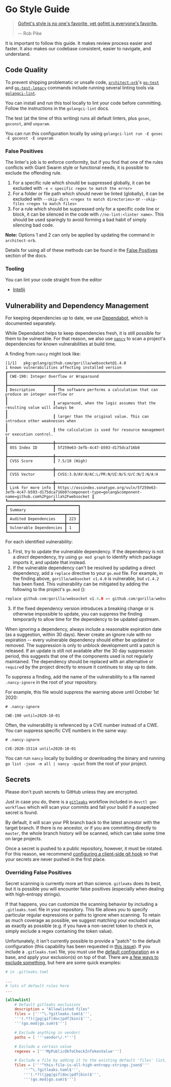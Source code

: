 # Go Style Guide

> [Gofmt's style is no one's favorite, yet gofmt is everyone's favorite.](https://www.youtube.com/watch?v=PAAkCSZUG1c&t=8m43s)
>
> -- Rob Pike

It is important to follow this guide. It makes review process easier and
faster. It also makes our codebase consistent, easier to navigate, and
understand.

## Code Quality

To prevent shipping problematic or unsafe code, [`architect-orb`](https://github.com/giantswarm/architect-orb)'s
[`go-test`](https://github.com/giantswarm/architect-orb/blob/master/src/commands/go-test.yaml) and
[`go-test-legacy`](https://github.com/giantswarm/architect-orb/blob/master/src/commands/go-test-legacy.yaml)
commands include running several linting tools via [`golangci-lint`](https://github.com/golangci/golangci-lint).

You can install and run this tool locally to lint your code before committing. Follow the instructions in the `golangci-lint` docs.

The test (at the time of this writing) runs all default linters, plus `gosec`, `goconst`, and `unparam`.

You can run this configuration locally by using `golangci-lint run -E gosec -E goconst -E unparam`

### False Positives

The linter's job is to enforce conformity, but if you find that one of the rules conflicts with Giant Swarm style or functional needs,
it is possible to exclude the offending rule.

1. For a specific rule which should be suppressed globally,
it can be excluded with `-e < specific regex to match the error>`
2. For a folder or file path which should never be linted (globally),
it can be excluded with `--skip-dirs <regex to match directories>`
or `--skip-files <regex to match files>`
3. For a rule which should be suppressed only for a specific code line or block,
it can be silenced in the code with `//no-lint:<linter name>`.
This should be used sparingly to avoid forming a bad habit of simply silencing bad code.

**Note:** Options 1 and 2 can only be applied by updating the command in `architect-orb`.

Details for using all of these methods can be found in the
[False Positives](https://github.com/golangci/golangci-lint#false-positives) section of the docs.

### Tooling

You can lint your code straight from the editor

- [Intellij](./intellij.md)

## Vulnerability and Dependency Management

For keeping dependencies up to date, we use [Dependabot](../github/dependabot), which is documented separately.

While Dependabot helps to keep dependencies fresh, it is still possible for them to be vulnerable.
For that reason, we also use [`nancy`](https://github.com/sonatype-nexus-community/nancy) to scan a project's dependencies for known vulnerabilities at build time.

A finding from `nancy` might look like:

```shell
[1/1]	pkg:golang/github.com/gorilla/websocket@1.4.0
1 known vulnerabilities affecting installed version 
┏━━━━━━━━━━━━━━━━━━━━━━━━━━━━━━━━━━━━━━━━━━━━━━━━━━━━━━━━━━━━━━━━━━━━━━━━━━━━━━━━━━━━━━━━━━━━━━━━━━━━━━━━━━━━━━━━━━━━━━━━━━━━━━━━━━━━━━━━━━━━━━━━━━━━━━━━━━━━━━━━━━━━┓
┃ CWE-190: Integer Overflow or Wraparound                                                                                                                            ┃
┣━━━━━━━━━━━━━━━━━━━━┳━━━━━━━━━━━━━━━━━━━━━━━━━━━━━━━━━━━━━━━━━━━━━━━━━━━━━━━━━━━━━━━━━━━━━━━━━━━━━━━━━━━━━━━━━━━━━━━━━━━━━━━━━━━━━━━━━━━━━━━━━━━━━━━━━━━━━━━━━━━━━━━┫
┃ Description        ┃ The software performs a calculation that can produce an integer overflow or                                                                   ┃
┃                    ┃ wraparound, when the logic assumes that the resulting value will always be                                                                    ┃
┃                    ┃ larger than the original value. This can introduce other weaknesses when                                                                      ┃
┃                    ┃ the calculation is used for resource management or execution control.                                                                         ┃
┣━━━━━━━━━━━━━━━━━━━━╋━━━━━━━━━━━━━━━━━━━━━━━━━━━━━━━━━━━━━━━━━━━━━━━━━━━━━━━━━━━━━━━━━━━━━━━━━━━━━━━━━━━━━━━━━━━━━━━━━━━━━━━━━━━━━━━━━━━━━━━━━━━━━━━━━━━━━━━━━━━━━━━┫
┃ OSS Index ID       ┃ 5f259e63-3efb-4c47-b593-d175dca716b0                                                                                                          ┃
┣━━━━━━━━━━━━━━━━━━━━╋━━━━━━━━━━━━━━━━━━━━━━━━━━━━━━━━━━━━━━━━━━━━━━━━━━━━━━━━━━━━━━━━━━━━━━━━━━━━━━━━━━━━━━━━━━━━━━━━━━━━━━━━━━━━━━━━━━━━━━━━━━━━━━━━━━━━━━━━━━━━━━━┫
┃ CVSS Score         ┃ 7.5/10 (High)                                                                                                                                 ┃
┣━━━━━━━━━━━━━━━━━━━━╋━━━━━━━━━━━━━━━━━━━━━━━━━━━━━━━━━━━━━━━━━━━━━━━━━━━━━━━━━━━━━━━━━━━━━━━━━━━━━━━━━━━━━━━━━━━━━━━━━━━━━━━━━━━━━━━━━━━━━━━━━━━━━━━━━━━━━━━━━━━━━━━┫
┃ CVSS Vector        ┃ CVSS:3.0/AV:N/AC:L/PR:N/UI:N/S:U/C:N/I:N/A:H                                                                                                  ┃
┣━━━━━━━━━━━━━━━━━━━━╋━━━━━━━━━━━━━━━━━━━━━━━━━━━━━━━━━━━━━━━━━━━━━━━━━━━━━━━━━━━━━━━━━━━━━━━━━━━━━━━━━━━━━━━━━━━━━━━━━━━━━━━━━━━━━━━━━━━━━━━━━━━━━━━━━━━━━━━━━━━━━━━┫
┃ Link for more info ┃ https://ossindex.sonatype.org/vuln/5f259e63-3efb-4c47-b593-d175dca716b0?component-type=golang&component-name=github.com%2Fgorilla%2Fwebsocket ┃
┗━━━━━━━━━━━━━━━━━━━━┻━━━━━━━━━━━━━━━━━━━━━━━━━━━━━━━━━━━━━━━━━━━━━━━━━━━━━━━━━━━━━━━━━━━━━━━━━━━━━━━━━━━━━━━━━━━━━━━━━━━━━━━━━━━━━━━━━━━━━━━━━━━━━━━━━━━━━━━━━━━━━━━┛
┏━━━━━━━━━━━━━━━━━━━━━━━━━━━━━━━┓
┃ Summary                       ┃
┣━━━━━━━━━━━━━━━━━━━━━━━━━┳━━━━━┫
┃ Audited Dependencies    ┃ 223 ┃
┣━━━━━━━━━━━━━━━━━━━━━━━━━╋━━━━━┫
┃ Vulnerable Dependencies ┃ 1   ┃
┗━━━━━━━━━━━━━━━━━━━━━━━━━┻━━━━━┛

```

For each identified vulnerability:

1. First, try to update the vulnerable dependency. If the dependency is not a _direct_ dependency, try using `go mod graph` to identify which package imports it, and update that instead.
2. If the vulnerable dependency can't be resolved by updating a direct dependency, add a `replace` directive to your `go.mod` file.
For example, in the finding above, `gorilla/websocket v1.4.0` is vulnerable, but `v1.4.2` has been fixed.
This vulnerability can be mitigated by adding the following to the project's `go.mod` ():

 ```go
 replace github.com/gorilla/websocket v1.4.0 => github.com/gorilla/websocket v1.4.2
 ```

3. If the fixed dependency version introduces a breaking change or is otherwise impossible to update, you can suppress the finding temporarily to allow time for the dependency to be updated upstream.

When ignoring a dependency, always include a reasonable expiration date (as a suggestion, within 30 days).
Never create an ignore rule with no expiration -- every vulnerable dependency should either be updated or removed.
The suppression is only to unblock development until a patch is released.
If an update is still not available after the 30 day suppression period, this suggests that one of the components used is not regularly maintained. The dependency should be replaced with an alternative or `require`d by the project directly to ensure it continues to stay up to date.

To suppress a finding, add the name of the vulnerability to a file named `.nancy-ignore` in the root of your repository.

For example, this file would suppress the warning above until October 1st 2020:

```text
# .nancy-ignore

CWE-190 until=2020-10-01
```

Often, the vulnerability is referenced by a CVE number instead of a CWE.
You can suppress specific CVE numbers in the same way:

```text
# .nancy-ignore

CVE-2020-15114 until=2020-10-01
```

You can run `nancy` locally by building or downloading the binary and running `go list -json -m all | nancy -quiet` from the root of your project.

## Secrets

Please don't push secrets to GitHub unless they are encrypted.

Just in case you do, there is a [`gitleaks`](https://github.com/zricethezav/gitleaks/) workflow included in `devctl gen workflows` which will scan your commits and fail your build if a suspected secret is found.

By default, it will scan your PR branch back to the latest ancestor with the target branch.
If there is no ancestor, or if you are committing directly to `master`, the whole branch history will be scanned, which can take some time on large projects.

Once a secret is pushed to a public repository, however, it must be rotated.
For this reason, we recommend [configuring a client-side git hook](https://github.com/zricethezav/gitleaks/wiki/Scanning#uncommitted-changes-scan) so that your secrets are never pushed in the first place.

### Overriding False Positives

Secret scanning is currently more art than science.
`gitleaks` does its best, but it is possible you will encounter false positives (especially when dealing with high-entropy strings).

If that happens, you can customize the scanning behavior by including a `.gitleaks.toml` file in your repository.
This file allows you to specify particular regular expressions or paths to ignore when scanning.
To retain as much coverage as possible, we suggest matching your excluded value as exactly as possible (e.g. if you have a non-secret token to check in, simply exclude a regex containing the token value).

Unfortunately, it isn't currently possible to provide a "patch" to the default configuration (this capability has been requested in [this issue](https://github.com/zricethezav/gitleaks/issues/429)).
If you include a `.gitleaks.toml` file, you must use the [default configuration](https://github.com/zricethezav/gitleaks/blob/master/config/default.go) as a base, and apply your exclusion(s) on top of that.
There are [a few ways to exclude something](https://github.com/zricethezav/gitleaks/wiki/Configuration), but here are some quick examples:

```toml
# in .gitleaks.toml

...
# lots of default rules here
...

[allowlist]
    # Default gitleaks exclusions
    description = "Allowlisted files"
    files = ['''^\.?gitleaks.toml$''',
    '''(.*?)(jpg|gif|doc|pdf|bin)$''',
    '''(go.mod|go.sum)$''']

    # Exclude anything in vendor/
    paths = [ '''vendor\/.*''']

    # Exclude a certain value
    regexes = ['''MyPublicOkToCheckInTokenValue''']

    # Exclude a file by adding it to the existing default 'files' list, e.g.:
    files = ['''^this-file-is-all-high-entropy-strings.json$'''
        '''^\.?gitleaks.toml$''',
        '''(.*?)(jpg|gif|doc|pdf|bin)$''',
        '''(go.mod|go.sum)$''']
```
